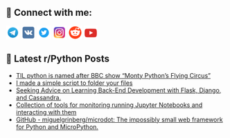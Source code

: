 ## 🔎 Connect with me:
[<img src="https://github.com/bullbesh/bullbesh/blob/main/images/Telegram.png" width="32" height="32" />](https://t.me/bullbesh)
[<img src="https://github.com/bullbesh/bullbesh/blob/main/images/VK.png" width="32" height="32" />](https://vk.com/bullbesh)
[<img src="https://github.com/bullbesh/bullbesh/blob/main/images/Twitter.png" width="32" height="32" />](https://twitter.com/bullbesh1)
[<img src="https://github.com/bullbesh/bullbesh/blob/main/images/Instagram.png" width="32" height="32" />](https://www.instagram.com/bullbesh)
[<img src="https://github.com/bullbesh/bullbesh/blob/main/images/Reddit.png" width="32" height="32" />](https://www.reddit.com/user/bullbesh)
[<img src="https://github.com/bullbesh/bullbesh/blob/main/images/YouTube.png" width="32" height="32" />](https://www.youtube.com/channel/UCtfjRs6uzgq5mfm8S06WTcg)

## 📕 Latest r/Python Posts
<!-- BLOG-POST-LIST:START -->
- [TIL python is named after BBC show “Monty Python’s Flying Circus”](https://www.reddit.com/r/Python/comments/1174mzz/til_python_is_named_after_bbc_show_monty_pythons/)
- [I made a simple script to folder your files](https://www.reddit.com/r/Python/comments/1173nim/i_made_a_simple_script_to_folder_your_files/)
- [Seeking Advice on Learning Back-End Development with Flask, Django, and Cassandra.](https://www.reddit.com/r/Python/comments/1173g8z/seeking_advice_on_learning_backend_development/)
- [Collection of tools for monitoring running Jupyter Notebooks and interacting with them](https://www.reddit.com/r/Python/comments/1173dh5/collection_of_tools_for_monitoring_running/)
- [GitHub - miguelgrinberg/microdot: The impossibly small web framework for Python and MicroPython.](https://www.reddit.com/r/Python/comments/11730af/github_miguelgrinbergmicrodot_the_impossibly/)
<!-- BLOG-POST-LIST:END -->
